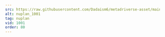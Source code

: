 ```yaml
---
src: https://raw.githubusercontent.com/Dadaism6/metadriverse-asset/main/script-nuplan-output-newcompressed/nuplan_1001.mp4
alt: nuplan_1001
tag: nuplan
vid: 1001
order: 80
---
```

